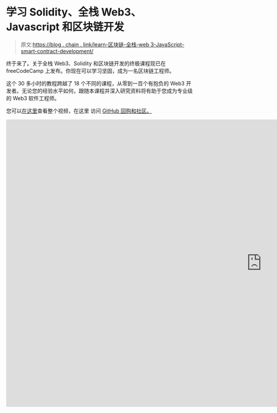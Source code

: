 # 学习 Solidity、全栈 Web3、Javascript 和区块链开发

> 原文:[https://blog . chain . link/learn-区块链-全栈-web 3-JavaScript-smart-contract-development/](https://blog.chain.link/learn-blockchain-full-stack-web3-javascript-smart-contract-development/)

终于来了。关于全栈 Web3、Solidity 和区块链开发的终极课程现已在 freeCodeCamp 上发布。你现在可以学习坚固，成为一名区块链工程师。

这个 30 多小时的教程跨越了 18 个不同的课程，从零到一百个有抱负的 Web3 开发者。无论您的经验水平如何，跟随本课程并深入研究资料将有助于您成为专业级的 Web3 软件工程师。

您可以[在这里](https://www.youtube.com/watch?v=gyMwXuJrbJQ)查看整个视频，在这里 访问 [GitHub 回购和社区。](https://github.com/smartcontractkit/full-blockchain-solidity-course-js)

<iframe title="Learn Blockchain, Solidity, and Full Stack Web3 Development with JavaScript – 32-Hour Course" width="1380" height="776" src="https://www.youtube.com/embed/gyMwXuJrbJQ?feature=oembed" frameborder="0" allow="accelerometer; autoplay; clipboard-write; encrypted-media; gyroscope; picture-in-picture" allowfullscreen=""></div> <h2><span style="font-weight: 400;"> <br/>你为什么要选这个 Solidity and Web3 课程</span></h2> <p><a href="https://chain.link/education/smart-contracts#smart-contract-benefits"> <span style="font-weight: 400;">智能合约</span> </a> <span style="font-weight: 400;">、区块链和甲骨文是突破性的技术，有可能通过内置的透明度、可验证性和去中心化来重塑信任在社会中的作用。然而，要真正构建一个去中心化的未来，实现区块链驱动的世界的愿景，我们需要更多聪明的合同开发者来构建强大的应用程序，这些应用程序易于导航且无缝使用。这个端到端的课程为您提供了工具，帮助您引领这一范式转变，成为 Web3 开发领域的巨人。</span></p> <p>采用这种方法的直接好处是不言而喻的。Solidity 开发人员是世界上最受欢迎的工程师之一。Solidity 开发人员的平均远程工资约为<a href="https://cryptocurrencyjobs.co/salaries/solidity-developer/"><span style="font-weight: 400;"/></a><span style="font-weight: 400;">每年 14.5 万美元，最高可达每年 40 万美元。而全栈开发者平均每年在</span><a href="https://www.indeed.com/career/full-stack-developer/salaries"><span style="font-weight: 400;"/></a><span style="font-weight: 400;">10.1 万美元左右。这门课教你两者。无论你是想开始你的软件工程生涯，还是构建下一个价值数十亿美元的协议，本课程都是开始的最佳方式。</span></p> <p>请注意，你处于什么样的发展水平并不重要。Chainlink Labs 软件工程师和开发者支持者 Patrick Collins 为您提供了每一步的完整演练。跟随我们，成为与您有着相同抱负的开发人员社区的一员。一起学习，互相帮助。无论您是否已经有 Javascript 开发经验，或者之前从未接触过编程，本课程都将缓慢而稳定地进行，同时使用我们这个时代一些最重要的前沿技术。你不会有问题的！</p> <h2>是什么让这门课程与众不同？</h2> <p>虽然有各种各样的 Web3 开发资源和课程，但 Patrick Collins 已经创建了世界上最受关注的 smart contract 课程——在不到一年的时间里，迄今已有超过 240 万次观看。课程依然免费出， <a href="https://www.youtube.com/watch?v=M576WGiDBdQ"> <span style="font-weight: 400;">你可以在这里查看</span> </a> <span style="font-weight: 400;">。如果你专注于 Python，这是适合你的课程。</span></p> <p>如果你还不知道你更喜欢哪种编码语言，不要担心。这两门课程都将为你提供成为专家级软件工程师所需的工具。已经有无数的用户学习了 Python 课程，从零编码知识变成了专业的软件工程师。本课程也是如此。</p> <h2><span style="font-weight: 400;">教案</span></h2> <p>该视频分为 18 节不同的课程，向有抱负的 Web3 开发人员传授成为成功软件工程师所需的一切知识。</p> <p>该视频使用了最广泛采用的技术和工具，包括 Aave、Alchemy、Chainlink、Coinmarketcap、Ethers、Etherscan、Filecoin、Fleek.hq、Ganache、The Graph、Hardhat、IPFS、Metamask、Moralis、NextJS、NFT.storage、OpenSea、OpenZeppelin、Pinata、ReactJS、Remix、Solidity、Trail of Bits、Web3UIKit 等等。</p> <p>本课程使用 Javascript 构建网站，每节课都提供可选的脚本示例。下面你会发现课程的分类和课程材料的简要说明。</p> <h3><span style="font-weight: 400;">第零课:兔子洞的边缘</span></h3> <p>这门课程首先教你如何最有效地学习这门课程，以最大化你从中获得的价值。</p> <h3><span style="font-weight: 400;">第一课:区块链基础知识</span></h3> <p><span style="font-weight: 400;">深入了解区块链技术的核心概念和理念，并获得以下问题的答案:区块链是如何工作的？区块链的目的是什么？为什么这一切如此重要？</span></p> <p>本课简要介绍了区块链的历史，并讲述了比特币、以太坊和 Chainlink 等网络如何有能力重组任何基于合同的行业。此外，您将学习如何在区块链上进行第一笔交易。如前所述，这是一门实践课程。</p> <h3>第二课:欢迎来到混音！简单存储</h3> <p>在本课中，学习如何使用 Remix 构建和部署您的第一个智能合约，Remix 是区块链工程师新手的最佳开发环境之一。您还将学习智能合约中使用的主要编程语言 Solidity 的基础知识，包括类型、函数、数组、结构、映射等。</p> <h3>第三课:混合存储工厂</h3> <p>这一课延续了 Solidity 的基础知识，并扩展到更高级的主题，如工厂模式、继承、导入以及与其他契约的交互。</p> <h3><span style="font-weight: 400;">第四课:混搭基金我</span></h3> <p><span style="font-weight: 400;">在这一课中，您将开始使用</span><a href="https://chain.link"><span style="font-weight: 400;">chain link</span></a><span style="font-weight: 400;">Oracle 网络的基础知识，并开始学习如何以编程方式发送 ETH，以及探索接口、库、gas 效率等。</span></p> <p>在实践中，您将通过构建一个可用于资助公共产品、运行分散式 Kickstarter 等的样本合同来学习所有这些东西！</p> <h3><span style="font-weight: 400;">第五课:Ethers.js 简单存储</span></h3> <p>这一课教你如何将第二课的代码移植到专业的编码系统中，开始结合 Javascript 和 Solidity。您将过渡到 VSCode 并学习一些有用的调试技巧。您还将开始了解您的私钥管理，并学习如何以编程方式部署和与契约交互。</p> <p>此外，通过炼金术的介绍，你将学会如何以最原始的形式发送交易。</p> <h3><span style="font-weight: 400;">第六课:安全帽简单收纳</span></h3> <p><span style="font-weight: 400;">为了适应向更专业设置的过渡，本课程从 Hardhat 开始，hard hat 是最流行的智能合约开发框架，世界各地的协议都使用它来确保数十亿美元的价值。</span></p> <p>您还将学习如何在专业环境中设置测试，以及如何连接到使开发更容易的扩展，例如 Etherscan 上的自动验证。</p> <h3>第七课:安全帽资助我</h3> <p>在这一课中，我们用更高级的工具(如 mocking 和 gas optimizations)来升级我们的 FundMe 契约，并学习更多关于 Solidity 中的存储和低级字节码的知识。</p> <h3><span style="font-weight: 400;">第八课:HTML/Javascript 资助我</span></h3> <p>本课介绍 Web3 前端和网站建设。您将了解网站如何与钱包和智能合约交互，从而理解全栈 Web3 应用的基础。</p> <h3><span style="font-weight: 400;">第九课:安全帽智能合约彩票</span></h3> <p>这个庞大的项目将让你第一次体验到“完整”的项目。你将建立一个密码公平的彩票/抽彩——这在区块链世界之外是不存在的。为此，您将学习如何使用 Chainlink VRF 和 Chainlink 自动化将可验证的随机性与分散自动化结合起来。</p> <h3><span style="font-weight: 400;">第十课:NextJS 智能合约彩票</span></h3> <p>接下来，你将使用第九课的代码，用它来建立一个网站。您将使用 ReactJS 和 NextJS。React 是迄今为止世界上最流行的前端框架，本课将向您介绍价值数十亿美元的协议构建网站的高级方法。你也将使用 IPFS 和 Fleek 以分散的方式主持这个网站。</p> <h3>第十一课:安全帽初学者工具包</h3> <p>本课对 Chainlink Hardhat-starter-kit 模板 repo 进行了分解，教你如何轻松地自己开始一个项目。</p> <h3>第十二课:安全帽 ERC20 <span style="font-weight: 400;"> s </span></h3> <p>了解如何构建、创建和部署我们自己的 ERC-20 令牌。</p> <h3>第十三课:安全帽定义和定义</h3> <p>我们将学习如何与全球最强大、最受欢迎的 DeFi 协议之一——Aave lending protocol——进行互动和合作。通过以编程方式与 DeFi 协议进行交互和工作，您将迈出成为 DeFi quant 的第一步。</p> <h3>第十四课:安全帽 NFT <span style="font-weight: 400;"> s </span></h3> <p>这堂课将教你一些流行的 NFT 项目背后的技巧和窍门，比如 Bored Ape Yacht Club 和 Cryptopunks，以及你如何自己制作这些数字杰作。这包括深入研究日常事务中发生的大量低级函数调用。</p> <h3>第十五课:NextJS NFT 市场</h3> <p>如果你学完这一课，拍张照，因为这将是你一生中最令人印象深刻的项目之一！您将从头到尾构建一个 NFT 市场，从底层智能合约开始，到前端网站结束。为此，您将学习如何使用 Moralis、Graph、TailwindCSS 等技术，以及许多更流行的技术。</p> <h3>第十六课:安全帽升级</h3> <p>了解区块链工程中最强大的概念之一——代理！您还将深入了解更多底层编码技巧，如 delegatecall 和代理存储的工作原理。</p> <h3>第十七课:安全帽之道</h3> <p><span style="font-weight: 400;">了解如何构建一个去中心化的治理工具，为持有 ERC20 令牌的一组用户投票表决提案。</span></p> <h3>第十八课:安全和审计</h3> <p>本课给你一个全面的剧本，帮助你从想法变成现实。为全栈之旅的每一步获取经过时间考验的安全建议。 <span style="font-weight: 400;"> <br/> </span> <span style="font-weight: 400;"> <br/> </span> <span style="font-weight: 400;">然后，您将获得更多资源，进入 Web3 开发的下一阶段！</span></p> <h2>为什么要等待？</h2> <p>如果你一直在考虑进入智能合约和区块链空间的技术层面，那么这绝对是你想要开始的地方。这份精心策划、循序渐进的教程得益于多年来在分散式应用程序各个方面的经验。它为您提供了在这一领域取得成功所需的一切—全部包含在一个视频中。</p> <p>那么你还在等什么？承诺完成任务。这是马拉松，不是短跑。每天只需 25 分钟，就能帮助你成为区块链领域最优秀的软件工程师。</p> <p><a href="https://www.youtube.com/watch?v=gyMwXuJrbJQ"> <span style="font-weight: 400;">在这里看视频。</span>T3】</a></p> <p><a href="https://github.com/smartcontractkit/full-blockchain-solidity-course-js"> <span style="font-weight: 400;">在这里查看资源库和课程内容。</span>T3】</a></p> <p> </p> <div class="widget_tag_cloud tag-list"/> </body> </html></iframe>